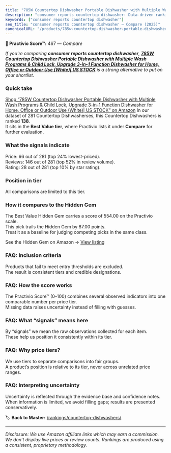 ```yaml
---
title: "785W Countertop Dishwasher Portable Dishwasher with Multiple Wash Programs & Child Lock, Upgrade 3-in-1 Function Dishwasher for Home, Office or Outdoor Use (White)| US STOCK"
description: "consumer reports countertop dishwasher: Data-driven ranking using the Practivio Score™. Positioned by quality, value, demand, findability, momentum."
keywords: ["consumer reports countertop dishwasher"]
seo_title: "consumer reports countertop dishwasher — Compare (2025)"
canonicalURL: "/products/785w-countertop-dishwasher-portable-dishwasher-with-multiple-wash-programs-child-lock-upgrade-3-in-1-function-dishwasher-for-home-office-or-outdoor-use-white-us-stock-B0CHW5K61G/"
---
```


**🛒 Practivio Score™:** 467 — _Compare_


*If you're comparing **consumer reports countertop dishwasher**, **[785W Countertop Dishwasher Portable Dishwasher with Multiple Wash Programs & Child Lock, Upgrade 3-in-1 Function Dishwasher for Home, Office or Outdoor Use (White)| US STOCK](https://www.amazon.com/dp/B0CHW5K61G?tag=practivio-20)** is a strong alternative to put on your shortlist.*
### Quick take
[Shop “785W Countertop Dishwasher Portable Dishwasher with Multiple Wash Programs & Child Lock, Upgrade 3-in-1 Function Dishwasher for Home, Office or Outdoor Use (White)| US STOCK” on Amazon](https://www.amazon.com/dp/B0CHW5K61G?tag=practivio-20)
In our dataset of 281 Countertop Dishwasherses, this Countertop Dishwashers is ranked **138**.  
It sits in the **Best Value tier**, where Practivio lists it under **Compare** for further evaluation.

### What the signals indicate
Price: 66 out of 281 (top 24% lowest-priced).  
Reviews: 146 out of 281 (top 52% in review volume).  
Rating: 28 out of 281 (top 10% by star rating).  

### Position in tier
All comparisons are limited to this tier.

### How it compares to the Hidden Gem
The Best Value Hidden Gem carries a score of 554.00 on the Practivio scale.  
This pick trails the Hidden Gem by 87.00 points.  
Treat it as a baseline for judging competing picks in the same class.  

See the Hidden Gem on Amazon → [View listing](https://www.amazon.com/dp/B092DBTWCF?tag=practivio-20)

### FAQ: Inclusion criteria
Products that fail to meet entry thresholds are excluded.  
The result is consistent tiers and credible designations.

### FAQ: How the score works
The Practivio Score™ (0–100) combines several observed indicators into one comparable number per price tier.  
Missing data raises uncertainty instead of filling with guesses.

### FAQ: What “signals” means here
By “signals” we mean the raw observations collected for each item.  
These help us position it consistently within its tier.

### FAQ: Why price tiers?
We use tiers to separate comparisons into fair groups.  
A product’s position is relative to its tier, never across unrelated price ranges.

### FAQ: Interpreting uncertainty
Uncertainty is reflected through the evidence base and confidence notes.  
When information is limited, we avoid filling gaps; results are presented conservatively.

<!-- Missing template for Compare/CompareWithinPriceClass -->


🏷️ **Back to Master:** [/rankings/countertop-dishwashers/](/rankings/countertop-dishwashers/)

---
_Disclosure: We use Amazon affiliate links which may earn a commission. We don’t display live prices or review counts. Rankings are produced using a consistent, proprietary methodology._
